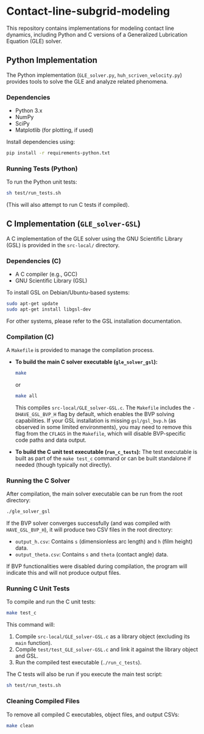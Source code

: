 # Contact-line-subgrid-modeling

This repository contains implementations for modeling contact line dynamics, including Python and C versions of a Generalized Lubrication Equation (GLE) solver.

## Python Implementation

The Python implementation (`GLE_solver.py`, `huh_scriven_velocity.py`) provides tools to solve the GLE and analyze related phenomena.

### Dependencies
- Python 3.x
- NumPy
- SciPy
- Matplotlib (for plotting, if used)

Install dependencies using:
```bash
pip install -r requirements-python.txt
```

### Running Tests (Python)
To run the Python unit tests:
```bash
sh test/run_tests.sh
```
(This will also attempt to run C tests if compiled).

## C Implementation (`GLE_solver-GSL`)

A C implementation of the GLE solver using the GNU Scientific Library (GSL) is provided in the `src-local/` directory.

### Dependencies (C)
- A C compiler (e.g., GCC)
- GNU Scientific Library (GSL)

To install GSL on Debian/Ubuntu-based systems:
```bash
sudo apt-get update
sudo apt-get install libgsl-dev
```
For other systems, please refer to the GSL installation documentation.

### Compilation (C)

A `Makefile` is provided to manage the compilation process.

- **To build the main C solver executable (`gle_solver_gsl`):**
  ```bash
  make
  ```
  or
  ```bash
  make all
  ```
  This compiles `src-local/GLE_solver-GSL.c`. The `Makefile` includes the `-DHAVE_GSL_BVP_H` flag by default, which enables the BVP solving capabilities. If your GSL installation is missing `gsl/gsl_bvp.h` (as observed in some limited environments), you may need to remove this flag from the `CFLAGS` in the `Makefile`, which will disable BVP-specific code paths and data output.

- **To build the C unit test executable (`run_c_tests`):**
  The test executable is built as part of the `make test_c` command or can be built standalone if needed (though typically not directly).

### Running the C Solver

After compilation, the main solver executable can be run from the root directory:
```bash
./gle_solver_gsl
```
If the BVP solver converges successfully (and was compiled with `HAVE_GSL_BVP_H`), it will produce two CSV files in the root directory:
- `output_h.csv`: Contains `s` (dimensionless arc length) and `h` (film height) data.
- `output_theta.csv`: Contains `s` and `theta` (contact angle) data.

If BVP functionalities were disabled during compilation, the program will indicate this and will not produce output files.

### Running C Unit Tests

To compile and run the C unit tests:
```bash
make test_c
```
This command will:
1. Compile `src-local/GLE_solver-GSL.c` as a library object (excluding its `main` function).
2. Compile `test/test_GLE_solver-GSL.c` and link it against the library object and GSL.
3. Run the compiled test executable (`./run_c_tests`).

The C tests will also be run if you execute the main test script:
```bash
sh test/run_tests.sh
```

### Cleaning Compiled Files

To remove all compiled C executables, object files, and output CSVs:
```bash
make clean
```
